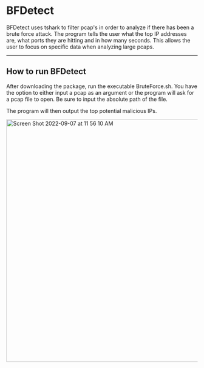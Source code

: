 # BFDetect
BFDetect uses tshark to filter pcap's in order to analyze if there has been a brute force attack. The program tells the user what the top IP addresses are, what ports they are hitting and in how many seconds.  This allows the user to focus on specific data when analyzing large pcaps.

---
## How to run BFDetect
After downloading the package, run the executable BruteForce.sh. You have the option to either input a pcap as an argument or the program will ask for a pcap file to open.  Be sure to input the absolute path of the file.

The program will then output the top potential malicious IPs. 

<img width="639" alt="Screen Shot 2022-09-07 at 11 56 10 AM" src="https://user-images.githubusercontent.com/78869645/188957223-25c89fca-ecc9-45f5-a582-74a318408731.png">
